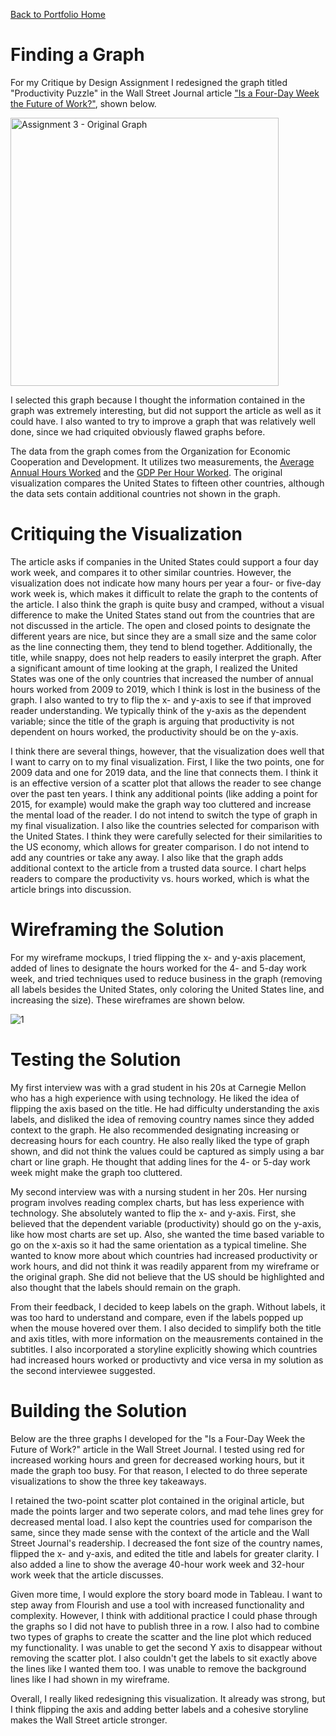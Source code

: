 [Back to Portfolio Home](https://mccarthymorgan.github.io/portfolio/)

# Finding a Graph

For my Critique by Design Assignment I redesigned the graph titled "Productivity Puzzle" in the Wall Street Journal article ["Is a Four-Day Week the Future of Work?"](https://www.wsj.com/articles/is-a-four-day-week-the-future-of-work-11627704011), shown below. 

<img width="429" alt="Assignment 3 - Original Graph" src="https://user-images.githubusercontent.com/76798733/152894124-0b05dd30-9b68-43d3-bcb8-a02e2897cc7c.PNG">


I selected this graph because I thought the information contained in the graph was extremely interesting, but did not support the article as well as it could have. I also wanted to try to improve a graph that was relatively well done, since we had criquited obviously flawed graphs before. 

The data from the graph comes from the Organization for Economic Cooperation and Development. It utilizes two measurements, the [Average Annual Hours Worked](https://data.oecd.org/emp/hours-worked.htm) and the [GDP Per Hour Worked](https://data.oecd.org/lprdty/gdp-per-hour-worked.htm). The original visualization compares the United States to fifteen other countries, although the data sets contain additional countries not shown in the graph. 

# Critiquing the Visualization

The article asks if companies in the United States could support a four day work week, and compares it to other similar countries. However, the visualization does not indicate how many hours per year a four- or five-day work week is, which makes it difficult to relate the graph to the contents of the article. I also think the graph is quite busy and cramped, without a visual difference to make the United States stand out from the countries that are not discussed in the article. The open and closed points to designate the different years are nice, but since they are a small size and the same color as the line connecting them, they tend to blend together. Additionally, the title, while snappy, does not help readers to easily interpret the graph. After a significant amount of time looking at the graph, I realized the United States was one of the only countries that increased the number of annual hours worked from 2009 to 2019, which I think is lost in the business of the graph. I also wanted to try to flip the x- and y-axis to see if that improved reader understanding. We typically think of the y-axis as the dependent variable; since the title of the graph is arguing that productivity is not dependent on hours worked, the productivity should be on the y-axis. 

I think there are several things, however, that the visualization does well that I want to carry on to my final visualization. First, I like the two points, one for 2009 data and one for 2019 data, and the line that connects them. I think it is an effective version of a scatter plot that allows the reader to see change over the past ten years. I think any additional points (like adding a point for 2015, for example) would make the graph way too cluttered and increase the mental load of the reader. I do not intend to switch the type of graph in my final visualization. I also like the countries selected for comparison with the United States. I think they were carefully selected for their similarities to the US economy, which allows for greater comparison. I do not intend to add any countries or take any away. I also like that the graph adds additional context to the article from a trusted data source. I chart helps readers to compare the productivity vs. hours worked, which is what the article brings into discussion. 

# Wireframing the Solution

For my wireframe mockups, I tried flipping the x- and y-axis placement, added of lines to designate the hours worked for the 4- and 5-day work week, and tried techniques used to reduce business in the graph (removing all labels besides the United States, only coloring the United States line, and increasing the size). These wireframes are shown below. 

![1](https://user-images.githubusercontent.com/76798733/152893793-94bfcef3-c09b-4eeb-8857-ade3304163e7.jpg)

# Testing the Solution

My first interview was with a grad student in his 20s at Carnegie Mellon who has a high experience with using technology. He liked the idea of flipping the axis based on the title. He had difficulty understanding the axis labels, and disliked the idea of removing country names since they added context to the graph. He also recommended designating increasing or decreasing hours for each country. He also really liked the type of graph shown, and did not think the values could be captured as simply using a bar chart or line graph. He thought that adding lines for the 4- or 5-day work week might make the graph too cluttered. 

My second interview was with a nursing student in her 20s. Her nursing program involves reading complex charts, but has less experience with technology. She absolutely wanted to flip the x- and y-axis. First, she believed that the dependent variable (productivity) should go on the y-axis, like how most charts are set up. Also, she wanted the time based variable to go on the x-axis so it had the same orientation as a typical timeline. She wanted to know more about which countries had increased productivity or work hours, and did not think it was readily apparent from my wireframe or the original graph. She did not believe that the US should be highlighted and also thought that the labels should remain on the graph.

From their feedback, I decided to keep labels on the graph. Without labels, it was too hard to understand and compare, even if the labels popped up when the mouse hovered over them. I also decided to simplify both the title and axis titles, with more information on the meausrements contained in the subtitles. I also incorporated a storyline explicitly showing which countries had increased hours worked or productivty and vice versa in my solution as the second interviewee suggested.  

# Building the Solution

Below are the three graphs I developed for the "Is a Four-Day Week the Future of Work?" article in the Wall Street Journal. I tested using red for increased working hours and green for decreased working hours, but it made the graph too busy. For that reason, I elected to do three seperate visualizations to show the three key takeaways. 

<div class='tableauPlaceholder' id='viz1644277148141' style='position: relative'><object class='tableauViz'  style='display:none;'><param name='host_url' value='https%3A%2F%2Fpublic.tableau.com%2F' /> <param name='embed_code_version' value='3' /> <param name='site_root' value='' /><param name='name' value='Productivityv_TimeWorked&#47;ProductivitybyHoursWorked' /><param name='tabs' value='no' /><param name='toolbar' value='yes' /><param name='animate_transition' value='yes' /><param name='display_static_image' value='yes' /><param name='display_spinner' value='yes' /><param name='display_overlay' value='yes' /><param name='display_count' value='yes' /><param name='language' value='en-US' /><param name='filter' value='publish=yes' /></object></div>                
<script type='text/javascript'>                    
  var divElement = document.getElementById('viz1644277148141');                    
  var vizElement = divElement.getElementsByTagName('object')[0];                    
  vizElement.style.width='100%';
  vizElement.style.height=(divElement.offsetWidth*0.75)+'px';                    
  var scriptElement = document.createElement('script');
  scriptElement.src = 'https://public.tableau.com/javascripts/api/viz_v1.js';                    
  vizElement.parentNode.insertBefore(scriptElement, vizElement);                
</script>

<div class='tableauPlaceholder' id='viz1644277313571' style='position: relative'><object class='tableauViz'  style='display:none;'><param name='host_url' value='https%3A%2F%2Fpublic.tableau.com%2F' /> <param name='embed_code_version' value='3' /> <param name='site_root' value='' /><param name='name' value='Increased&#47;Increased' /><param name='tabs' value='no' /><param name='toolbar' value='yes' /><param name='animate_transition' value='yes' /><param name='display_static_image' value='yes' /><param name='display_spinner' value='yes' /><param name='display_overlay' value='yes' /><param name='display_count' value='yes' /><param name='language' value='en-US' /><param name='filter' value='publish=yes' /></object></div>                
<script type='text/javascript'>
  var divElement = document.getElementById('viz1644277313571');                    
  var vizElement = divElement.getElementsByTagName('object')[0];
  vizElement.style.width='100%';
  vizElement.style.height=(divElement.offsetWidth*0.75)+'px';
  var scriptElement = document.createElement('script');
  scriptElement.src = 'https://public.tableau.com/javascripts/api/viz_v1.js';
  vizElement.parentNode.insertBefore(scriptElement, vizElement);                
</script>

<div class='tableauPlaceholder' id='viz1644277399977' style='position: relative'><object class='tableauViz'  style='display:none;'><param name='host_url' value='https%3A%2F%2Fpublic.tableau.com%2F' /> <param name='embed_code_version' value='3' /> <param name='site_root' value='' /><param name='name' value='Decreased&#47;Decreased' /><param name='tabs' value='no' /><param name='toolbar' value='yes' /><param name='animate_transition' value='yes' /><param name='display_static_image' value='yes' /><param name='display_spinner' value='yes' /><param name='display_overlay' value='yes' /><param name='display_count' value='yes' /><param name='language' value='en-US' /><param name='filter' value='publish=yes' /></object></div>                
<script type='text/javascript'>
  var divElement = document.getElementById('viz1644277399977');
  var vizElement = divElement.getElementsByTagName('object')[0];
  vizElement.style.width='100%';
  vizElement.style.height=(divElement.offsetWidth*0.75)+'px';                    
  var scriptElement = document.createElement('script');                    
  scriptElement.src = 'https://public.tableau.com/javascripts/api/viz_v1.js';                    
  vizElement.parentNode.insertBefore(scriptElement, vizElement);                
</script>


I retained the two-point scatter plot contained in the original article, but made the points larger and two seperate colors, and mad tehe lines grey for decreased mental load. I also kept the countries used for comparison the same, since they made sense with the context of the article and the Wall Street Journal's readership. I decreased the font size of the country names, flipped the x- and y-axis, and edited the title and labels for greater clarity. I also added a line to show the average 40-hour work week and 32-hour work week that the article discusses. 

Given more time, I would explore the story board mode in Tableau. I want to step away from Flourish and use a tool with increased functionality and complexity. However, I think with additional practice I could phase through the graphs so I did not have to publish three in a row. I also had to combine two types of graphs to create the scatter and the line plot which reduced my functionality. I was unable to get the second Y axis to disappear without removing the scatter plot.  I also couldn't get the labels to sit exactly above the lines like I wanted them too. I was unable to remove the background lines like I had shown in my wireframe. 

Overall, I really liked redesigning this visualization. It already was strong, but I think flipping the axis and adding better labels and a cohesive storyline makes the Wall Street article stronger. 
